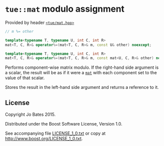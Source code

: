 `tue::mat` modulo assignment
============================
Provided by header [`<tue/mat.hpp>`](../../headers/mat.md)

```c++
// m %= other

template<typename T, typename U, int C, int R>
mat<T, C, R>& operator%=(mat<T, C, R>& m, const U& other) noexcept;

template<typename T, typename U, int C, int R>
mat<T, C, R>& operator%=(mat<T, C, R>& m, const mat<U, C, R>& other) noexcept;
```

Performs component-wise matrix modulo. If the right-hand side argument is a
scalar, the result will be as if it were a [`mat`](../../headers/mat.md) with
each component set to the value of that scalar.

Stores the result in the left-hand side argument and returns a reference to it.

License
-------
Copyright Jo Bates 2015.

Distributed under the Boost Software License, Version 1.0.

See accompanying file [LICENSE_1_0.txt](../../../LICENSE_1_0.txt) or copy at
http://www.boost.org/LICENSE_1_0.txt.
